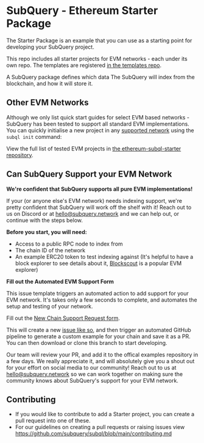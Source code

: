 # SubQuery - Ethereum Starter Package

The Starter Package is an example that you can use as a starting point for developing your SubQuery project.

This repo includes all starter projects for EVM networks - each under its own repo. The templates are registered [in the templates repo](https://github.com/subquery/templates/blob/main/templates.json).

A SubQuery package defines which data The SubQuery will index from the blockchain, and how it will store it.

## Other EVM Networks

Although we only list quick start guides for select EVM based networks - SubQuery has been tested to support all standard EVM implementations. You can quickly initialise a new project in any [supported network](https://subquery.network/networks) using the `subql init` command:

View the full list of tested EVM projects in [the ethereum-subql-starter repository](https://github.com/subquery/ethereum-subql-starter).

## Can SubQuery Support your EVM Network

**We're confident that SubQuery supports all pure EVM implementations!**

If your (or anyone else's EVM network) needs indexing support, we're pretty confident that SubQuery will work off the shelf with it! Reach out to us on Discord or at [hello@subquery.network](hello@subquery.network) and we can help out, or continue with the steps below.

**Before you start, you will need:**

- Access to a public RPC node to index from
- The chain ID of the network
- An example ERC20 token to test indexing against (It's helpful to have a block explorer to see details about it, [Blockscout](https://www.blockscout.com/) is a popular EVM explorer)

**Fill out the Automated EVM Support Form**

This issue template triggers an automated action to add support for your EVM network. It's takes only a few seconds to complete, and automates the setup and testing of your network.

Fill out the [New Chain Support Request form](https://github.com/subquery/ethereum-subql-starter/issues/new?assignees=&labels=CHAIN_SUPPORT&projects=&template=chain-support.yml&title=Adding+chain+support+for+...).

This will create a new [issue like so](https://github.com/subquery/ethereum-subql-starter/issues/100), and then trigger an automated GitHub pipeline to generate a custom example for your chain and save it as a PR. You can then download or clone this branch to start developing.

Our team will review your PR, and add it to the offical examples repository in a few days. We really appreciate it, and will absolutely give you a shout out for your effort on social media to our community! Reach out to us at [hello@subquery.network](mailto:hello@subquery.network) so we can work together on making sure the community knows about SubQuery's support for your EVM network.

## Contributing

- If you would like to contribute to add a Starter project, you can create a pull request into one of these.
- For our guidelines on creating a pull requests or raising issues view https://github.com/subquery/subql/blob/main/contributing.md
